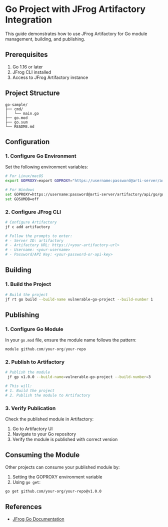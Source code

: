 # Go Project with JFrog Artifactory Integration

This guide demonstrates how to use JFrog Artifactory for Go module management, building, and publishing.

## Prerequisites

1. Go 1.16 or later
2. JFrog CLI installed
3. Access to JFrog Artifactory instance

## Project Structure

```
go-sample/
├── cmd/
│   └── main.go
├── go.mod
├── go.sum
└── README.md
```

## Configuration

### 1. Configure Go Environment

Set the following environment variables:

```bash
# For Linux/macOS
export GOPROXY=export GOPROXY="https://username:password@arti-server/artifactory/api/go/alex-go",direct

# For Windows
set GOPROXY=https://username:password@arti-server/artifactory/api/go/go,direct
set GOSUMDB=off
```

### 2. Configure JFrog CLI

```bash
# Configure Artifactory
jf c add artifactory

# Follow the prompts to enter:
# - Server ID: artifactory
# - Artifactory URL: https://<your-artifactory-url>
# - Username: <your-username>
# - Password/API Key: <your-password-or-api-key>
```

## Building

### 1. Build the Project

```bash
# Build the project
jf rt go build --build-name vulnerable-go-project --build-number 1
```

## Publishing

### 1. Configure Go Module

In your `go.mod` file, ensure the module name follows the pattern:

```go
module github.com/your-org/your-repo
```

### 2. Publish to Artifactory

```bash
# Publish the module
 jf gp v1.0.0 --build-name=vulnerable-go-project --build-number=3  

# This will:
# 1. Build the project
# 2. Publish the module to Artifactory
```

### 3. Verify Publication

Check the published module in Artifactory:
1. Go to Artifactory UI
2. Navigate to your Go repository
3. Verify the module is published with correct version

## Consuming the Module

Other projects can consume your published module by:

1. Setting the GOPROXY environment variable
2. Using `go get`:

```bash
go get github.com/your-org/your-repo@v1.0.0
```

## References

- [JFrog Go Documentation](https://docs.jfrog-applications.jfrog.io/jfrog-applications/jfrog-cli/binaries-management-with-jfrog-artifactory/package-managers-integration#building-go-packages)
